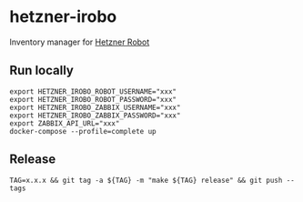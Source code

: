 # hetzner-irobo

Inventory manager for [Hetzner Robot](https://robot.your-server.de)

## Run locally

```shell
export HETZNER_IROBO_ROBOT_USERNAME="xxx"
export HETZNER_IROBO_ROBOT_PASSWORD="xxx"
export HETZNER_IROBO_ZABBIX_USERNAME="xxx"
export HETZNER_IROBO_ZABBIX_PASSWORD="xxx"
export ZABBIX_API_URL="xxx"
docker-compose --profile=complete up
```

## Release

```shell
TAG=x.x.x && git tag -a ${TAG} -m "make ${TAG} release" && git push --tags
```

